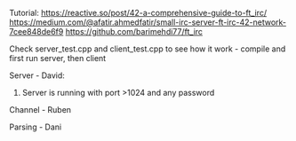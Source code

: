 Tutorial: 
https://reactive.so/post/42-a-comprehensive-guide-to-ft_irc/
https://medium.com/@afatir.ahmedfatir/small-irc-server-ft-irc-42-network-7cee848de6f9
https://github.com/barimehdi77/ft_irc

Check server_test.cpp and client_test.cpp to see how it work - compile and first run server, then client

Server - David:
1. Server is running with port >1024 and any password

Channel - Ruben

Parsing - Dani
